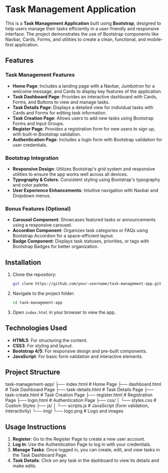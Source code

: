 # Task Management Application

This is a **Task Management Application** built using **Bootstrap**, designed to help users manage their tasks efficiently in a user-friendly and responsive interface. The project demonstrates the use of Bootstrap components like Navbar, Cards, Forms, and utilities to create a clean, functional, and mobile-first application.

## Features

### Task Management Features
- **Home Page**: Includes a landing page with a Navbar, Jumbotron for a welcome message, and Cards to display key features of the application.
- **Task Dashboard Page**: Provides an interactive dashboard with Cards, Forms, and Buttons to view and manage tasks.
- **Task Details Page**: Displays a detailed view for individual tasks with Cards and Forms for editing task information.
- **Task Creation Page**: Allows users to add new tasks using Bootstrap Forms and Input Groups.
- **Register Page**: Provides a registration form for new users to sign up, with built-in Bootstrap validation.
- **Authentication Page**: Includes a login form with Bootstrap validation for user credentials.

### Bootstrap Integration
- **Responsive Design**: Utilizes Bootstrap's grid system and responsive utilities to ensure the app works well across all devices.
- **Typography & Colors**: Consistent styling using Bootstrap's typography and color palette.
- **User Experience Enhancements**: Intuitive navigation with Navbar and Dropdown menus.

### Bonus Features (Optional)
- **Carousel Component**: Showcases featured tasks or announcements using a responsive carousel.
- **Accordion Component**: Organizes task categories or FAQs using Bootstrap Accordion for a space-efficient layout.
- **Badge Component**: Displays task statuses, priorities, or tags with Bootstrap Badges for better organization.

## Installation

1. Clone the repository:
   ```bash
   git clone https://github.com/your-username/task-management-app.git
   ```

2. Navigate to the project folder:
   ```bash
   cd task-management-app
   ```

3. Open `index.html` in your browser to view the app.

## Technologies Used

- **HTML5**: For structuring the content.
- **CSS3**: For styling and layout.
- **Bootstrap 4/5**: For responsive design and pre-built components.
- **JavaScript**: For basic form validation and interactive elements.

## Project Structure

task-management-app/
├── index.html          # Home Page
├── dashboard.html      # Task Dashboard Page
├── task-details.html   # Task Details Page
├── task-create.html    # Task Creation Page
├── register.html       # Registration Page
├── login.html          # Authentication Page
├── css/
│   └── styles.css      # Custom Styles
├── js/
│   └── scripts.js      # JavaScript (form validation, interactivity)
└── img/
    └── logo.png        # Logo and images

## Usage Instructions

1. **Register**: Go to the Register Page to create a new user account.
2. **Log In**: Use the Authentication Page to log in with your credentials.
3. **Manage Tasks**: Once logged in, you can create, edit, and view tasks in the Task Dashboard Page.
4. **Task Details**: Click on any task in the dashboard to view its details and make edits.

